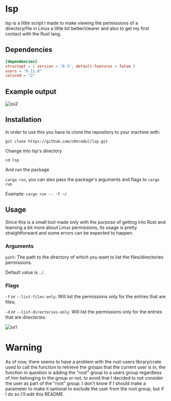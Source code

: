 # lsp
lsp is a little script I made to make viewing the permissions of a directory/file in Linux a little bit better/clearer and also to get my first contact with the Rust lang.

## Dependencies
```toml
[dependencies]
structopt = { version = "0.3", default-features = false }
users = "0.11.0"
colored = "2"
```

## Example output
![ss2](https://user-images.githubusercontent.com/49255836/119244741-daa22c00-bb49-11eb-9712-93d449e593ba.png)


## Installation
In order to use this you have to clone the repository to your machine with:

``` git clone https://github.com/c0nradLC/lsp.git ```

Change into lsp's directory

``` cd lsp ```

And run the package

``` cargo run ```, you can also pass the package's arguments and flags to ``` cargo run ```

Example:  ``` cargo run -- -f ~/ ```

## Usage
Since this is a small tool made only with the purpose of getting into Rust and learning a bit more about Linux permissions, its usage is pretty straightforward and some errors can be expected to happen.

### Arguments

``` path ```: The path to the directory of which you want to list the files/directories permissions.

Default value is ``` ./ ```.

### Flags

``` -f ``` or ``` --list-files-only ```: Will list the permissions only for the entries that are files;

``` -d ``` or ``` --list-directories-only ```: Will list the permissions only for the entries that are directories.

![ss1](https://user-images.githubusercontent.com/49255836/119244365-539f8480-bb46-11eb-9fc9-eee4d51cb2cf.jpg)

# Warning
As of now, there seems to have a problem with the rust-users library/crate used to call the function to retrieve the groups that the current user is in, the function in question is adding the "root" group to a users group regardless of him belonging to the group or not, to avoid that I decided to not consider the user as part of the "root" group. I don't know if I should make a parameter to make it optional to exclude the user from the root group, but if I do so I'll edit this README.
